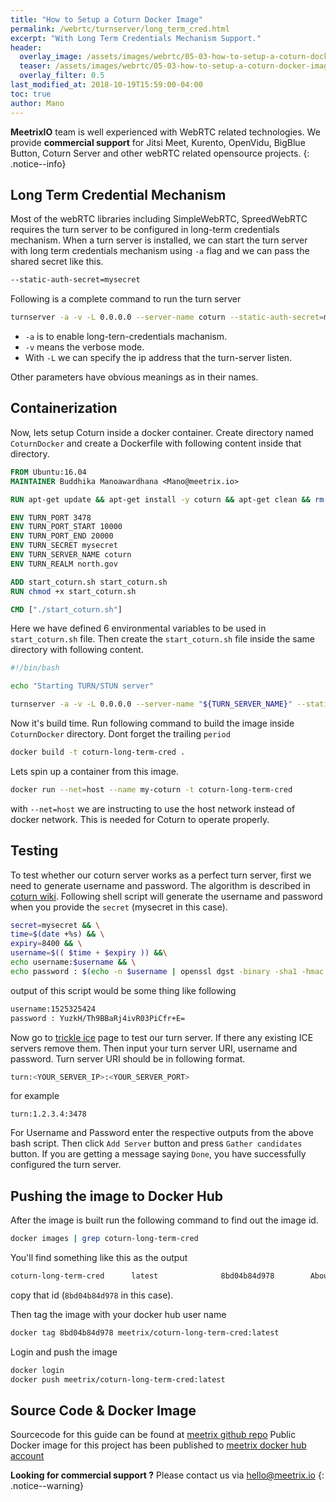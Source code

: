 ```yaml
---
title: "How to Setup a Coturn Docker Image"
permalink: /webrtc/turnserver/long_term_cred.html
excerpt: "With Long Term Credentials Mechanism Support."
header:
  overlay_image: /assets/images/webrtc/05-03-how-to-setup-a-coturn-docker-image/05-03-how-to-setup-a-coturn-docker-image.jpg
  teaser: /assets/images/webrtc/05-03-how-to-setup-a-coturn-docker-image/05-03-how-to-setup-a-coturn-docker-image.jpg
  overlay_filter: 0.5
last_modified_at: 2018-10-19T15:59:00-04:00
toc: true
author: Mano
---
```


**MeetrixIO** team is well experienced with WebRTC related technologies.
We provide **commercial support** for Jitsi Meet, Kurento, OpenVidu, BigBlue Button, Coturn Server and other webRTC related opensource projects.
{: .notice--info}

## Long Term Credential Mechanism

Most of the webRTC libraries including SimpleWebRTC, SpreedWebRTC requires the turn server to be configured in long-term credentials mechanism. 
When a turn server is installed, we can start the turn server with long term credentials mechanism using `-a` flag and we can pass the shared secret like this.


```bash
--static-auth-secret=mysecret
```


Following is a complete command to run the turn server


```bash
turnserver -a -v -L 0.0.0.0 --server-name coturn --static-auth-secret=mysecret --realm=north.gov  -p 3478 --min-port 10000 --max-port 20000
```

* `-a` is to enable long-tern-credentials machanism. 
* `-v` means the verbose mode. 
* With `-L` we can specify the ip address that the turn-server listen.

Other parameters have obvious meanings as in their names.

## Containerization

Now, lets setup Coturn inside a docker container. Create directory named `CoturnDocker` and create a Dockerfile with following content inside that directory.


```dockerfile
FROM Ubuntu:16.04
MAINTAINER Buddhika Manoawardhana <Mano@meetrix.io>

RUN apt-get update && apt-get install -y coturn && apt-get clean && rm -rf /var/lib/apt/lists/* /tmp/* /var/tmp/*

ENV TURN_PORT 3478
ENV TURN_PORT_START 10000
ENV TURN_PORT_END 20000
ENV TURN_SECRET mysecret
ENV TURN_SERVER_NAME coturn
ENV TURN_REALM north.gov

ADD start_coturn.sh start_coturn.sh
RUN chmod +x start_coturn.sh

CMD ["./start_coturn.sh"]
 ```
 
 Here we have defined 6 environmental variables to be used in `start_coturn.sh` file. Then create the `start_coturn.sh` file inside the same directory with following content.
 
 ```bash
#!/bin/bash

echo "Starting TURN/STUN server"

turnserver -a -v -L 0.0.0.0 --server-name "${TURN_SERVER_NAME}" --static-auth-secret="${TURN_SECRET}" --realm=${TURN_REALM}  -p ${TURN_PORT} --min-port ${TURN_PORT_START} --max-port ${TURN_PORT_END} ${TURN_EXTRA}

```

Now it's build time. Run following command to build the image inside `CoturnDocker` directory. Dont forget the trailing `period`
```bash
docker build -t coturn-long-term-cred .
```

Lets spin up a container from this image.

```bash
docker run --net=host --name my-coturn -t coturn-long-term-cred
```

with `--net=host` we are instructing to use the host network instead of docker network. This is needed for Coturn to operate properly.

## Testing

To test whether our coturn server works as a perfect turn server, first we need to generate username and password. The algorithm is described in [coturn wiki](https://github.com/coturn/coturn/wiki/turnserver). Following shell script will generate the username and password when you provide the `secret` (mysecret in this case).

```bash
secret=mysecret && \
time=$(date +%s) && \
expiry=8400 && \
username=$(( $time + $expiry )) &&\
echo username:$username && \
echo password : $(echo -n $username | openssl dgst -binary -sha1 -hmac $secret | openssl base64)
```

output of this script would be some thing like following

```bash
username:1525325424
password : YuzkH/Th9BBaRj4ivR03PiCfr+E=
```

Now go to [trickle ice](https://webrtc.github.io/samples/src/content/peerconnection/trickle-ice/) page to test our turn server.
If there any existing ICE servers remove them. Then input your turn server URI, username and password. Turn server URI should be in following format.

```bash
turn:<YOUR_SERVER_IP>:<YOUR_SERVER_PORT>
```

for example

``` turn:1.2.3.4:3478 ```

For Username and Password enter the respective outputs from the above bash script. Then click `Add Server` button and press `Gather candidates` button. If you are getting a message saying `Done`, you have successfully configured the turn server.

## Pushing the image to Docker Hub
After the image is built run the following command to find out the image id.

```bash
docker images | grep coturn-long-term-cred
```

You'll find something like this as the output

```bash
coturn-long-term-cred      latest              8bd04b84d978        About a minute ago   138MB
```

copy that id (`8bd04b84d978` in this case).

Then tag the image with your docker hub user name

```bash
docker tag 8bd04b84d978 meetrix/coturn-long-term-cred:latest
```

Login and push the image

```bash
docker login
docker push meetrix/coturn-long-term-cred:latest
```

## Source Code & Docker Image

Sourcecode for this guide can be found at [meetrix github repo](https://github.com/meetrix/coturnDockerLongTermCredentials)
Public Docker image for this project has been published to [meetrix docker hub account](https://hub.docker.com/r/meetrix/coturn-long-term-cred/)

**Looking for commercial support ?** Please contact us via [hello@meetrix.io](href="mailto:hello@meetrix.io?Subject=Commercial%20Support%20for%20Coturn%20Meet")
{: .notice--warning}
 
 
